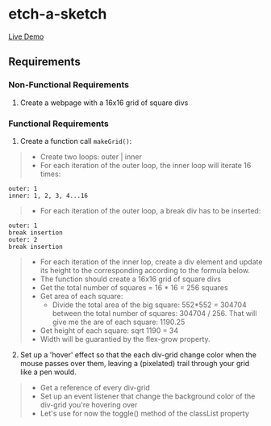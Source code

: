 # etch-a-sketch
[Live Demo]()
## Requirements
### Non-Functional Requirements
1.  Create a webpage with a 16x16 grid of square divs

### Functional Requirements
1. Create a function call `makeGrid()`:
>   * Create two loops: outer | inner
>   * For each iteration of the outer loop, the inner loop will iterate 16 times:
    
    outer: 1
    inner: 1, 2, 3, 4...16

>   * For each iteration of the outer loop, a break div has to be inserted:

    outer: 1
    break insertion
    outer: 2
    break insertion

>   * For each iteration of the inner lop, create a div element and update
      its height to the corresponding according to the formula below.
>   * The function should create a 16x16 grid of square divs
>   * Get the total number of squares = 16 * 16 = 256 squares  
>   * Get area of each square:
>        - Divide the total area of the big square: 552*552 = 304704
>          between the total number of squares: 304704 / 256.
           That will give me the are of each square: 1190.25
>   * Get height of each square: sqrt 1190  = 34
>   * Width will be guarantied by the flex-grow property.  

2. Set up a 'hover' effect so that the each div-grid change color
when the mouse passes over them, leaving a (pixelated) trail through
your grid like a pen would.
>   * Get a reference of every div-grid
>   * Set up an event listener that change the background color of
    the div-grid you're hovering over
>   * Let's use for now the toggle() method of the classList property    
